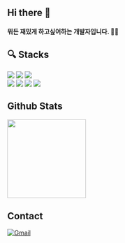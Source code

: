 ## Hi there 👋
#### 뭐든 재밌게 하고싶어하는 개발자입니다. 🤟🏻 <br />


## 🔍 Stacks
<p>
  <img src="https://img.shields.io/badge/Java-007396?style=for-the-badge&logo=openjdk&logoColor=white"/>
  <img src="https://img.shields.io/badge/Spring Boot-6DB33F?style=for-the-badge&logo=springboot&logoColor=white"/>
  <img src="https://img.shields.io/badge/Spring JPA-6DB33F?style=for-the-badge&logo=spring&logoColor=white"/>
  <br />
  <img src="https://img.shields.io/badge/MySQL-4479A1?style=for-the-badge&logo=mysql&logoColor=white"/>
  <img src="https://img.shields.io/badge/Docker-2496ED?style=for-the-badge&logo=docker&logoColor=white"/>
  <img src="https://img.shields.io/badge/Redis-DC382D?style=for-the-badge&logo=redis&logoColor=white"/>
  <img src="https://img.shields.io/badge/GitHub Actions-2088FF?style=for-the-badge&logo=githubactions&logoColor=white"/>
</p>

## Github Stats
<p>
  <img src="https://github-readme-stats.vercel.app/api?username=ggok0265&show_icons=true&theme=radical" height="180px"/>
</p>

## Contact
[![Gmail](https://img.shields.io/badge/Gmail-D14836?style=for-the-badge&logo=gmail&logoColor=white)](mailto:pdk2037@gmail.com)  
